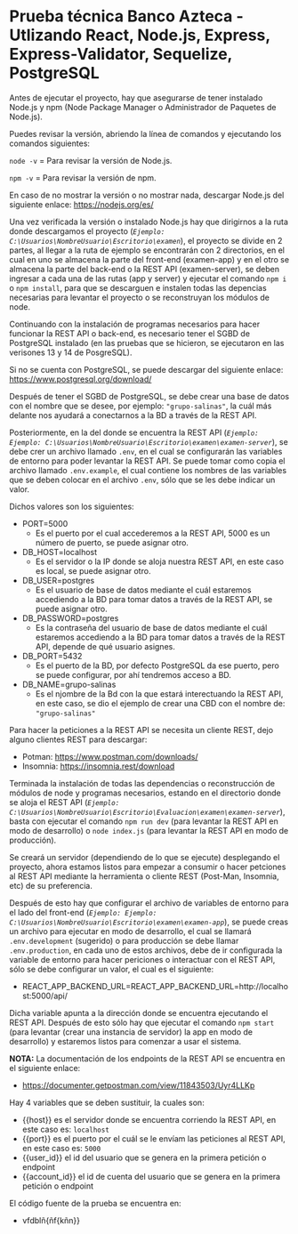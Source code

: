 # Prueba técnica Banco Azteca - Utlizando React, Node.js, Express, Express-Validator, Sequelize, PostgreSQL

Antes de ejecutar el proyecto, hay que asegurarse de tener instalado Node.js y npm (Node Package Manager o Administrador de Paquetes de Node.js).

Puedes revisar la versión, abriendo la línea de comandos y ejecutando los comandos siguientes:

```node -v``` = Para revisar la versión de Node.js.

```npm -v``` = Para revisar la versión de npm.

En caso de no mostrar la versión o no mostrar nada, descargar Node.js  del siguiente enlace: https://nodejs.org/es/

Una vez verificada la versión o instalado Node.js hay que dirigirnos a la ruta donde descargamos el proyecto (<em>```Ejemplo: C:\Usuarios\NombreUsuario\Escritorio\examen```</em>), el proyecto se divide en 2 partes,
al llegar a la ruta de ejemplo se encontrarán con 2 directorios, en el cual en uno se almacena la parte del front-end (examen-app) y en el otro se almacena la parte del back-end o la REST API (examen-server),
se deben ingresar a cada una de las rutas (app y server) y ejecutar el comando ```npm i``` o ```npm install```, para que se descarguen e instalen todas las depencias necesarias para levantar el proyecto o se reconstruyan los módulos de node.

Continuando con la instalación de programas necesarios para hacer funcionar la REST API o back-end, es necesario tener el SGBD de PostgreSQL instalado (en las pruebas que se hicieron, se ejecutaron en las verisones 13 y 14 de PosgreSQL).

Si no se cuenta con PostgreSQL, se puede descargar del siguiente enlace: https://www.postgresql.org/download/

Después de tener el SGBD de PostgreSQL, se debe crear una base de datos con el nombre que se desee, por ejemplo: ```"grupo-salinas"```, la cuál más delante nos ayudará a conectarnos a la BD a través de la REST API.

Posteriormente, en la del donde se encuentra la REST API (<em>```Ejemplo: Ejemplo: C:\Usuarios\NombreUsuario\Escritorio\examen\examen-server```</em>), se debe crer un archivo llamado ```.env```, en el cual se configurarán las variables de entorno para poder levantar la REST API. Se puede tomar como copia el archivo llamado ```.env.example```, el cual contiene los nombres de las variables que se deben colocar en el archivo ```.env```, sólo que se les debe indicar un valor.

Dichos valores son los siguientes:

- PORT=5000
    - Es el puerto por el cual accederemos a la REST API, 5000 es un número de puerto, se puede asignar otro.
- DB_HOST=localhost
    - Es el servidor o la IP donde se aloja nuestra REST API, en este caso es local, se puede asignar otro.
- DB_USER=postgres
    - Es el usuario de base de datos mediante el cuál estaremos accediendo a la BD para tomar datos a través de la REST API, se puede asignar otro.
- DB_PASSWORD=postgres
    - Es la contraseña del usuario de base de datos mediante el cuál estaremos accediendo a la BD para tomar datos a través de la REST API, depende de qué usuario asignes.
- DB_PORT=5432
    - Es el puerto de la BD, por defecto PostgreSQL da ese puerto, pero se puede configurar, por ahí tendremos acceso a BD.
- DB_NAME=grupo-salinas
    - Es el njombre de la Bd con la que estará interectuando la REST API, en este caso, se dio el ejemplo de crear una CBD con el nombre de: ```"grupo-salinas"```


Para hacer la peticiones a la REST API se necesita un cliente REST, dejo alguno clientes REST para descargar:
- Potman: https://www.postman.com/downloads/
- Insomnia: https://insomnia.rest/download

Terminada la instalación de todas las dependencias o reconstrucción de módulos de node y programas necesarios, estando en el directorio donde se aloja el REST API (<em>```Ejemplo: C:\Usuarios\NombreUsuario\Escritorio\Evaluacion\examen\examen-server```</em>), basta con ejecutar el comando ```npm run dev``` (para levantar la REST API en modo de desarrollo) o ```node index.js``` (para levantar la REST API en modo de producción).

Se creará un servidor (dependiendo de lo que se ejecute) desplegando el proyecto, ahora estamos listos para empezar a consumir o hacer petciones al REST API mediante la herramienta o cliente REST (Post-Man, Insomnia, etc) de su preferencia.

Después de esto hay que configurar el archivo de variables de entorno para el lado del front-end (<em>```Ejemplo: Ejemplo: C:\Usuarios\NombreUsuario\Escritorio\examen\examen-app```</em>), se puede creas un archivo para ejecutar en modo de desarrollo, el cual se llamará ```.env.development``` (sugerido) o para producción se debe llamar ```.env.production```, en cada uno de estos archivos, debe de ir configurada la variable de entorno para hacer periciones o interactuar con el REST API, sólo se debe configurar un valor, el cual es el siguiente:

- REACT_APP_BACKEND_URL=REACT_APP_BACKEND_URL=http://localhost:5000/api/ 

Dicha variable apunta a la dirección donde se encuentra ejecutando el REST API. Después de esto sólo hay que ejecutar el comando  ```npm start``` (para levantar (crear una instancia de servidor) la app en modo de desarrollo) y estaremos listos para comenzar a usar el sistema.

__NOTA:__ 
La documentación de los endpoints de la REST API se encuentra en el siguiente enlace:
- https://documenter.getpostman.com/view/11843503/Uyr4LLKp

Hay 4 variables que se deben sustituir, la cuales son:
- {{host}} es el servidor donde se encuentra corriendo la REST API, en este caso es: ```localhost```
- {{port}} es el puerto por el cuál se le envíam las peticiones al REST API, en este caso es: ```5000```
- {{user_id}} el id del usuario que se genera en la primera petición o endpoint
- {{account_id}} el id de cuenta del usuario que se genera en la primera petición o endpoint

El código fuente de la prueba se encuentra en: 
- vfdblñ{ñf{kñn}}

